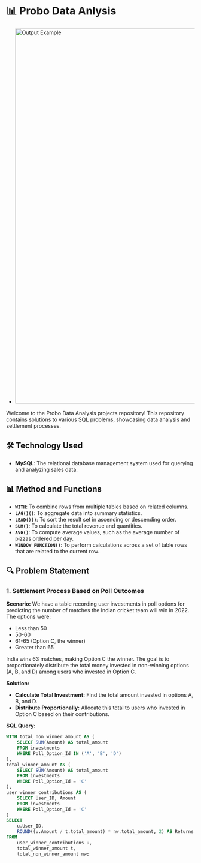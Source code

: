 # 📊 Probo Data Anlysis
- <img src="https://www.freshersvoice.com/wp-content/uploads/2024/08/probo-internship.webp" alt="Output Example" width="1000"/>

Welcome to the Probo Data Analysis projects repository! This repository contains solutions to various SQL problems, showcasing data analysis and settlement processes.



## 🛠️ Technology Used

- **MySQL**: The relational database management system used for querying and analyzing sales data.

## 📊 Method and Functions

- **`WITH`**: To combine rows from multiple tables based on related columns.
- **`LAG()()`**: To aggregate data into summary statistics.
- **`LEAD()()`**: To sort the result set in ascending or descending order.
- **`SUM()`**: To calculate the total revenue and quantities.
- **`AVG()`**: To compute average values, such as the average number of pizzas ordered per day.
- **`WINDOW FUNCTION()`**: To perform calculations across a set of table rows that are related to the current row.

## 🔍 Problem Statement
### 1. Settlement Process Based on Poll Outcomes
**Scenario:**
We have a table recording user investments in poll options for predicting the number of matches the Indian cricket team will win in 2022. The options were:

- Less than 50
- 50-60
- 61-65 (Option C, the winner)
- Greater than 65

India wins 63 matches, making Option C the winner. The goal is to proportionately distribute the total money invested in non-winning options (A, B, and D) among users who invested in Option C.

**Solution:**

- **Calculate Total Investment:** Find the total amount invested in options A, B, and D.
- **Distribute Proportionally:** Allocate this total to users who invested in Option C based on their contributions.

**SQL Query:**
```sql
WITH total_non_winner_amount AS (
    SELECT SUM(Amount) AS total_amount
    FROM investments
    WHERE Poll_Option_Id IN ('A', 'B', 'D')
),
total_winner_amount AS (
    SELECT SUM(Amount) AS total_amount
    FROM investments
    WHERE Poll_Option_Id = 'C'
),
user_winner_contributions AS (
    SELECT User_ID, Amount
    FROM investments
    WHERE Poll_Option_Id = 'C'
)
SELECT 
    u.User_ID,
    ROUND((u.Amount / t.total_amount) * nw.total_amount, 2) AS Returns
FROM 
    user_winner_contributions u,
    total_winner_amount t,
    total_non_winner_amount nw;
